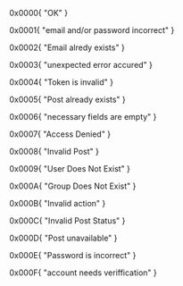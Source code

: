0x0000{
	"OK"
}

0x0001{
	"email and/or password incorrect"
}

0x0002{
	"Email alredy exists"
}

0x0003{
	"unexpected error accured"
}

0x0004{
	"Token is invalid"
}

0x0005{
	"Post already exists"
}

0x0006{
	"necessary fields are empty"
}

0x0007{
	"Access Denied"
}

0x0008{
	"Invalid Post"
}

0x0009{
	"User Does Not Exist"
}

0x000A{
	"Group Does Not Exist"
}

0x000B{
	"Invalid action"
}

0x000C{
	"Invalid Post Status"
}

0x000D{
	"Post unavailable"
}

0x000E{
	"Password is incorrect"
}

0x000F{
	"account needs veriffication"
}